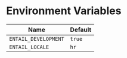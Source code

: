 # Environment Variables

 Name                | Default
---------------------|---------
`ENTAIL_DEVELOPMENT` | `true`
`ENTAIL_LOCALE`      | `hr`
